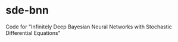 # sde-bnn
Code for "Infinitely Deep Bayesian Neural Networks with Stochastic Differential Equations"
